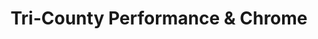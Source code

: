 ---
title: "Tri-County Performance & Chrome"
url: /pottstown/tri-county-performance-and-chrome/
shop: car parts
---